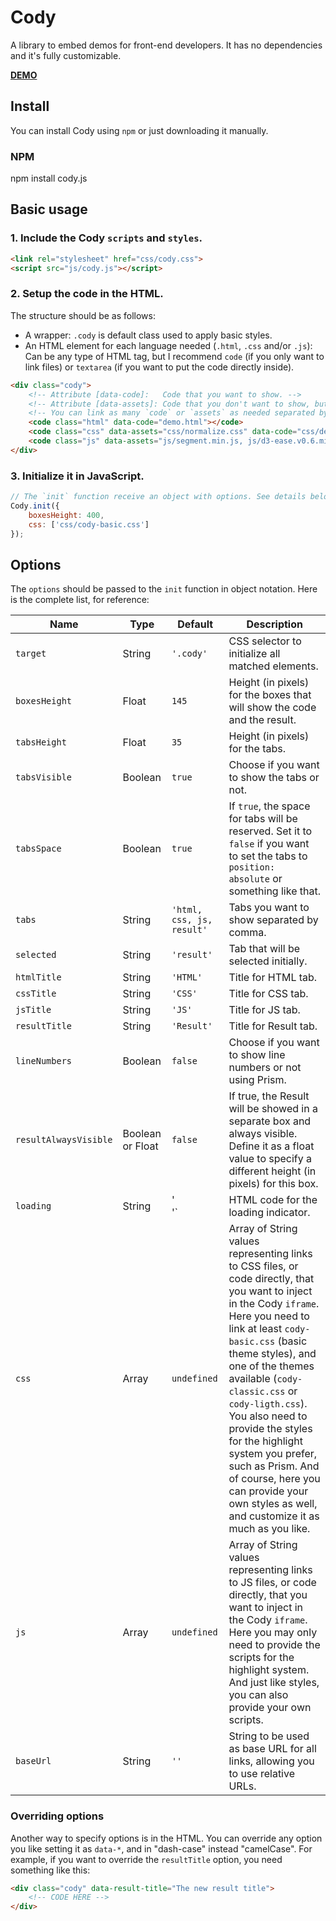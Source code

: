 # Cody

A library to embed demos for front-end developers. It has no dependencies and it's fully customizable.

[**DEMO**](http://lmgonzalves.github.io/cody/)

## Install

You can install Cody using `npm` or just downloading it manually.

### NPM

npm install cody.js

## Basic usage

### 1. Include the Cody `scripts` and `styles`.

```html
<link rel="stylesheet" href="css/cody.css">
<script src="js/cody.js"></script>
```

### 2. Setup the code in the HTML.

The structure should be as follows:

- A wrapper: `.cody` is default class used to apply basic styles.
- An HTML element for each language needed (`.html`, `.css` and/or `.js`): Can be any type of HTML tag, but I recommend `code` (if you only want to link files) or `textarea` (if you want to put the code directly inside).

```html
<div class="cody">
    <!-- Attribute [data-code]:   Code that you want to show. -->
    <!-- Attribute [data-assets]: Code that you don't want to show, but needed in execution. Useful for external libraries and dependencies. -->
    <!-- You can link as many `code` or `assets` as needed separated by comma. -->
    <code class="html" data-code="demo.html"></code>
    <code class="css" data-assets="css/normalize.css" data-code="css/demo.css"></code>
    <code class="js" data-assets="js/segment.min.js, js/d3-ease.v0.6.min.js" data-code="js/demo.js"></code>
</div>
```

### 3. Initialize it in JavaScript.

```js
// The `init` function receive an object with options. See details below.
Cody.init({
    boxesHeight: 400,
    css: ['css/cody-basic.css']
});
```

## Options

The `options` should be passed to the `init` function in object notation. Here is the complete list, for reference:

| Name                    | Type                    | Default                                                              | Description |
|-------------------------|-------------------------|----------------------------------------------------------------------|-------------|
|`target`                 | String                  | `'.cody'`                                                            | CSS selector to initialize all matched elements. |
|`boxesHeight`            | Float                   | `145`                                                                | Height (in pixels) for the boxes that will show the code and the result. |
|`tabsHeight`             | Float                   | `35`                                                                 | Height (in pixels) for the tabs. |
|`tabsVisible`            | Boolean                 | `true`                                                               | Choose if you want to show the tabs or not. |
|`tabsSpace`              | Boolean                 | `true`                                                               | If `true`, the space for tabs will be reserved. Set it to `false` if you want to set the tabs to `position: absolute` or something like that. |
|`tabs`                   | String                  | `'html, css, js, result'`                                            | Tabs you want to show separated by comma. |
|`selected`               | String                  | `'result'`                                                           | Tab that will be selected initially. |
|`htmlTitle`              | String                  | `'HTML'`                                                             | Title for HTML tab. |
|`cssTitle`               | String                  | `'CSS'`                                                              | Title for CSS tab. |
|`jsTitle`                | String                  | `'JS'`                                                               | Title for JS tab. |
|`resultTitle`            | String                  | `'Result'`                                                           | Title for Result tab. |
|`lineNumbers`            | Boolean                 | `false`                                                              | Choose if you want to show line numbers or not using Prism. |
|`resultAlwaysVisible`    | Boolean or Float        | `false`                                                              | If true, the Result will be showed in a separate box and always visible. Define it as a float value to specify a different height (in pixels) for this box. |
|`loading`                | String                  | '<div class="cody-loading"><div class="spinner"></div></div>'`       | HTML code for the loading indicator. |
|`css`                    | Array                   | `undefined`                                                          | Array of String values representing links to CSS files, or code directly, that you want to inject in the Cody `iframe`. Here you need to link at least `cody-basic.css` (basic theme styles), and one of the themes available (`cody-classic.css` or `cody-ligth.css`). You also need to provide the styles for the highlight system you prefer, such as Prism. And of course, here you can provide your own styles as well, and customize it as much as you like. |
|`js`                     | Array                   | `undefined`                                                          | Array of String values representing links to JS files, or code directly, that you want to inject in the Cody `iframe`. Here you may only need to provide the scripts for the highlight system. And just like styles, you can also provide your own scripts. |
|`baseUrl`                | String                  | `''`                                                                 | String to be used as base URL for all links, allowing you to use relative URLs. |

### Overriding options

Another way to specify options is in the HTML. You can override any option you like setting it as `data-*`, and in "dash-case" instead "camelCase". For example, if you want to override the `resultTitle` option, you need something like this:

```html
<div class="cody" data-result-title="The new result title">
    <!-- CODE HERE -->
</div>
```